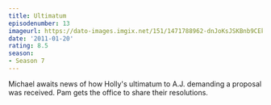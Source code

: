 ```yaml
---
title: Ultimatum
episodenumber: 13
imageurl: https://dato-images.imgix.net/151/1471788962-dnJoKsJSKBnb9CEkF5nxqRJrWSz.jpg?ixlib=rb-1.1.0&ch=DPR%2CWidth&auto=compress%2Cformat
date: '2011-01-20'
rating: 8.5
season:
- Season 7
---
```


Michael awaits news of how Holly's ultimatum to A.J. demanding a proposal was received. Pam gets the office to share their resolutions.
